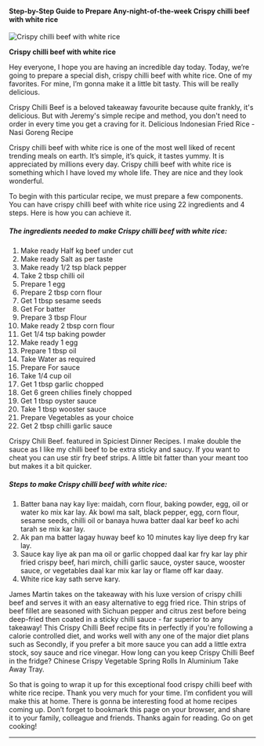             

#### Step-by-Step Guide to Prepare Any-night-of-the-week Crispy chilli beef with white rice

![Crispy chilli beef with white rice](https://img-global.cpcdn.com/recipes/081c31bb2e80ce38/751x532cq70/crispy-chilli-beef-with-white-rice-recipe-main-photo.jpg)

**Crispy chilli beef with white rice**

Hey everyone, I hope you are having an incredible day today. Today, we’re going to prepare a special dish, crispy chilli beef with white rice. One of my favorites. For mine, I’m gonna make it a little bit tasty. This will be really delicious.

Crispy Chilli Beef is a beloved takeaway favourite because quite frankly, it's delicious. But with Jeremy's simple recipe and method, you don't need to order in every time you get a craving for it. Delicious Indonesian Fried Rice - Nasi Goreng Recipe

Crispy chilli beef with white rice is one of the most well liked of recent trending meals on earth. It’s simple, it’s quick, it tastes yummy. It is appreciated by millions every day. Crispy chilli beef with white rice is something which I have loved my whole life. They are nice and they look wonderful.

To begin with this particular recipe, we must prepare a few components. You can have crispy chilli beef with white rice using 22 ingredients and 4 steps. Here is how you can achieve it.

##### The ingredients needed to make Crispy chilli beef with white rice:

1.  Make ready Half kg beef under cut
2.  Make ready Salt as per taste
3.  Make ready 1/2 tsp black pepper
4.  Take 2 tbsp chilli oil
5.  Prepare 1 egg
6.  Prepare 2 tbsp corn flour
7.  Get 1 tbsp sesame seeds
8.  Get For batter
9.  Prepare 3 tbsp Flour
10.  Make ready 2 tbsp corn flour
11.  Get 1/4 tsp baking powder
12.  Make ready 1 egg
13.  Prepare 1 tbsp oil
14.  Take Water as required
15.  Prepare For sauce
16.  Take 1/4 cup oil
17.  Get 1 tbsp garlic chopped
18.  Get 6 green chilies finely chopped
19.  Get 1 tbsp oyster sauce
20.  Take 1 tbsp wooster sauce
21.  Prepare Vegetables as your choice
22.  Get 2 tbsp chilli garlic sauce

Crispy Chili Beef. featured in Spiciest Dinner Recipes. I make double the sauce as I like my chilli beef to be extra sticky and saucy. If you want to cheat you can use stir fry beef strips. A little bit fatter than your meant too but makes it a bit quicker.

##### Steps to make Crispy chilli beef with white rice:

1.  Batter bana nay kay liye: maidah, corn flour, baking powder, egg, oil or water ko mix kar lay. Ak bowl ma salt, black pepper, egg, corn flour, sesame seeds, chilli oil or banaya huwa batter daal kar beef ko achi tarah se mix kar lay.
2.  Ak pan ma batter lagay huway beef ko 10 minutes kay liye deep fry kar lay.
3.  Sauce kay liye ak pan ma oil or garlic chopped daal kar fry kar lay phir fried crispy beef, hari mirch, chilli garlic sauce, oyster sauce, wooster sauce, or vegetables daal kar mix kar lay or flame off kar daay.
4.  White rice kay sath serve kary.

James Martin takes on the takeaway with his luxe version of crispy chilli beef and serves it with an easy alternative to egg fried rice. Thin strips of beef fillet are seasoned with Sichuan pepper and citrus zest before being deep-fried then coated in a sticky chilli sauce - far superior to any takeaway! This Crispy Chilli Beef recipe fits in perfectly if you're following a calorie controlled diet, and works well with any one of the major diet plans such as Secondly, if you prefer a bit more sauce you can add a little extra stock, soy sauce and rice vinegar. How long can you keep Crispy Chilli Beef in the fridge? Chinese Crispy Vegetable Spring Rolls In Aluminium Take Away Tray.

So that is going to wrap it up for this exceptional food crispy chilli beef with white rice recipe. Thank you very much for your time. I’m confident you will make this at home. There is gonna be interesting food at home recipes coming up. Don’t forget to bookmark this page on your browser, and share it to your family, colleague and friends. Thanks again for reading. Go on get cooking!

* * *